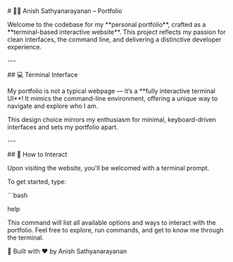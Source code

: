 \# 🧑‍💻 Anish Sathyanarayanan – Portfolio

Welcome to the codebase for my \*\*personal portfolio\*\*, crafted as a \*\*terminal-based interactive website\*\*. This project reflects my passion for clean interfaces, the command line, and delivering a distinctive developer experience.

\---

\## 💻 Terminal Interface

My portfolio is not a typical webpage — it’s a \*\*fully interactive terminal UI\*\*! It mimics the command-line environment, offering a unique way to navigate and explore who I am.

This design choice mirrors my enthusiasm for minimal, keyboard-driven interfaces and sets my portfolio apart.

\---

\## 🚀 How to Interact

Upon visiting the website, you'll be welcomed with a terminal prompt.

To get started, type:

\`\`\`bash

help

This command will list all available options and ways to interact with the portfolio. Feel free to explore, run commands, and get to know me through the terminal.

🧠 Built with ❤️ by Anish Sathyanarayanan
